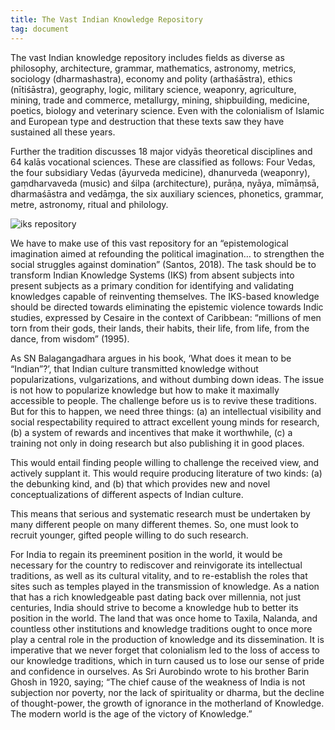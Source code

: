 ```yaml
---
title: The Vast Indian Knowledge Repository
tag: document
---
```


The vast Indian knowledge repository includes fields as diverse as philosophy, architecture, grammar, mathematics, astronomy, metrics, sociology (dharmashastra), economy and polity (arthaśāstra), ethics (nītiśāstra), geography, logic, military science, weaponry, agriculture, mining, trade and commerce, metallurgy, mining, shipbuilding, medicine, poetics, biology and veterinary science. Even with the colonialism of Islamic and European type and destruction that these texts saw they have sustained all these years.

Further the tradition discusses 18 major vidyās theoretical disciplines and 64 kalās vocational sciences. These are classified as follows:  Four Vedas, the four subsidiary Vedas (āyurveda medicine), dhanurveda (weaponry), gaṃdharvaveda (music) and śilpa (architecture), purāṇa, nyāya, mīmāṃsā, dharmaśāstra and vedāṃga, the six auxiliary sciences, phonetics, grammar, metre, astronomy, ritual and philology.

<img src="/images/vv5.png" alt="iks repository" />

We have to make use of this vast repository for an “epistemological imagination aimed at refounding the political imagination… to strengthen the social struggles against domination” (Santos, 2018). The task should be to transform Indian Knowledge Systems (IKS) from absent subjects into present subjects as a primary condition for identifying and validating knowledges capable of reinventing themselves. The IKS-based knowledge should be directed towards eliminating the epistemic violence towards Indic studies, expressed by Cesaire in the context of Caribbean: “millions of men torn from their gods, their lands, their habits, their life, from life, from the dance, from wisdom” (1995). 

As SN Balagangadhara argues in his book, ‘What does it mean to be “Indian”?’, that Indian culture transmitted knowledge without popularizations, vulgarizations, and without dumbing down ideas. The issue is not how to popularize knowledge but how to make it maximally accessible to people.  The challenge before us is to revive these traditions. But for this to happen, we need three things: (a) an intellectual visibility and social respectability required to attract excellent young minds for research, (b) a system of rewards and incentives that make it worthwhile, (c) a training not only in doing research but also publishing it in good places. 

This would entail finding people willing to challenge the received view, and actively supplant it. This would require producing literature of two kinds: (a) the debunking kind, and (b) that which provides new and novel conceptualizations of different aspects of Indian culture. 

This means that serious and systematic research must be undertaken by many different people on many different themes. So, one must look to recruit younger, gifted people willing to do such research. 

For India to regain its preeminent position in the world, it would be necessary for the country to rediscover and reinvigorate its intellectual traditions, as well as its cultural vitality, and to re-establish the roles that sites such as temples played in the transmission of knowledge. As a nation that has a rich knowledgeable past dating back over millennia, not just centuries, India should strive to become a knowledge hub to better its position in the world. The land that was once home to Taxila, Nalanda, and countless other institutions and knowledge traditions ought to once more play a central role in the production of knowledge and its dissemination. It is imperative that we never forget that colonialism led to the loss of access to our knowledge traditions, which in turn caused us to lose our sense of pride and confidence in ourselves. As Sri Aurobindo wrote to his brother Barin Ghosh in 1920, saying; “The chief cause of the weakness of India is not subjection nor poverty, nor the lack of spirituality or dharma, but the decline of thought-power, the growth of ignorance in the motherland of Knowledge. The modern world is the age of the victory of Knowledge.” 
